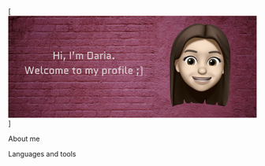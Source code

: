[![Header](https://github.com/DashulyaMelnyk/DashulyaMelnyk/blob/main/assets/header_git.png)]

About me

Languages and tools